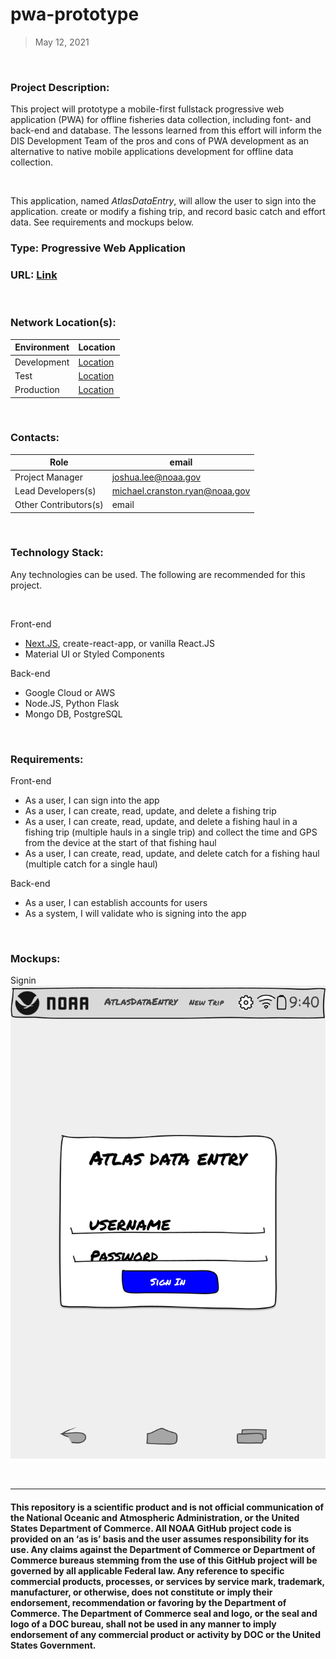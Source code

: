 # pwa-prototype

> May 12, 2021

<br>

### Project Description:

This project will prototype a mobile-first fullstack progressive web application (PWA) for offline fisheries data collection, including font- and back-end and database. The lessons learned from this effort will inform the DIS Development Team of the pros and cons of PWA development as an alternative to native mobile applications development for offline data collection.

<br>

This application, named _AtlasDataEntry_, will allow the user to sign into the application. create or modify a fishing trip, and record basic catch and effort data. See requirements and mockups below.

### Type: Progressive Web Application

### URL: [Link](link)

<br>

### Network Location(s):

| Environment | Location         |
| ----------- | ---------------- |
| Development | [Location](link) |
| Test        | [Location](link) |
| Production  | [Location](link) |

<br>

### Contacts:

| Role                  | email                          |
| --------------------- | ------------------------------ |
| Project Manager       | joshua.lee@noaa.gov            |
| Lead Developers(s)    | michael.cranston.ryan@noaa.gov |
| Other Contributors(s) | email                          |

<br>

### Technology Stack:

Any technologies can be used. The following are recommended for this project.

<br>

Front-end

- [Next.JS](https://nextjs.org/), create-react-app, or vanilla React.JS
- Material UI or Styled Components

Back-end

- Google Cloud or AWS
- Node.JS, Python Flask
- Mongo DB, PostgreSQL

<br>

### Requirements:

Front-end

- As a user, I can sign into the app
- As a user, I can create, read, update, and delete a fishing trip
- As a user, I can create, read, update, and delete a fishing haul in a fishing trip (multiple hauls in a single trip) and collect the time and GPS from the device at the start of that fishing haul
- As a user, I can create, read, update, and delete catch for a fishing haul (multiple catch for a single haul)

Back-end

- As a user, I can establish accounts for users
- As a system, I will validate who is signing into the app

<br>

### Mockups:

Signin
![](readme-images\signin.png)

<br>

---

#### This repository is a scientific product and is not official communication of the National Oceanic and Atmospheric Administration, or the United States Department of Commerce. All NOAA GitHub project code is provided on an ‘as is’ basis and the user assumes responsibility for its use. Any claims against the Department of Commerce or Department of Commerce bureaus stemming from the use of this GitHub project will be governed by all applicable Federal law. Any reference to specific commercial products, processes, or services by service mark, trademark, manufacturer, or otherwise, does not constitute or imply their endorsement, recommendation or favoring by the Department of Commerce. The Department of Commerce seal and logo, or the seal and logo of a DOC bureau, shall not be used in any manner to imply endorsement of any commercial product or activity by DOC or the United States Government.
